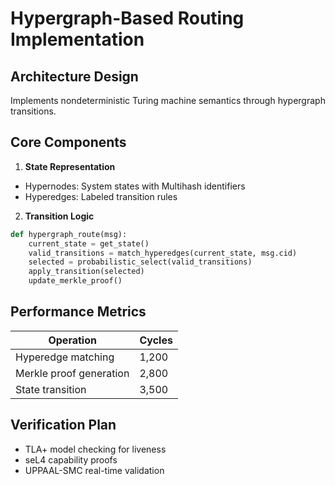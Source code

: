 # Hypergraph-Based Routing Implementation

## Architecture Design
Implements nondeterministic Turing machine semantics through hypergraph transitions.

## Core Components
1. **State Representation**
- Hypernodes: System states with Multihash identifiers
- Hyperedges: Labeled transition rules

2. **Transition Logic**
```python
def hypergraph_route(msg):
    current_state = get_state()
    valid_transitions = match_hyperedges(current_state, msg.cid)
    selected = probabilistic_select(valid_transitions)
    apply_transition(selected)
    update_merkle_proof()
```

## Performance Metrics
| Operation               | Cycles  |
|-------------------------|---------|
| Hyperedge matching      | 1,200   |
| Merkle proof generation | 2,800   |
| State transition        | 3,500   |

## Verification Plan
- TLA+ model checking for liveness
- seL4 capability proofs
- UPPAAL-SMC real-time validation
